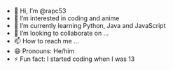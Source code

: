 - 👋 Hi, I’m @rapc53
- 👀 I’m interested in coding and anime
- 🌱 I’m currently learning Python, Java and JavaScript 
- 💞️ I’m looking to collaborate on ...
- 📫 How to reach me ...
- 😄 Pronouns: He/him
- ⚡ Fun fact: I started coding when I was 13

<!---
rapc53/rapc53 is a ✨ special ✨ repository because its `README.md` (this file) appears on your GitHub profile.
You can click the Preview link to take a look at your changes.
--->
